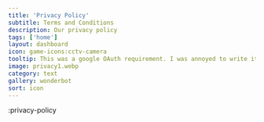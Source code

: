 ```yaml
---
title: 'Privacy Policy'
subtitle: Terms and Conditions
description: Our privacy policy
tags: ['home']
layout: dashboard
icon: game-icons:cctv-camera
tooltip: This was a google OAuth requirement. I was annoyed to write it, honestly, but then I remembered forms are fun.
image: privacy1.webp
category: text
gallery: wonderbot
sort: icon
---
```


:privacy-policy
